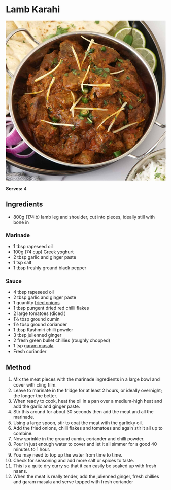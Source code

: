 # Lamb Karahi

![Name](resources/karahi.png)

**Serves:** 4

## Ingredients
- 800g (174lb) lamb leg and shoulder, cut into pieces, ideally still with bone in 

### Marinade
- 1 tbsp rapeseed oil 
- 100g (74 cup) Greek yoghurt 
- 2 tbsp garlic and ginger paste 
- 1 tsp salt 
- 1 tbsp freshly ground black pepper 

### Sauce
- 4 tbsp rapeseed oil 
- 2 tbsp garlic and ginger paste 
- 1 quantity [fried onions](../Base/fried-onion-paste.md)
- 1 tbsp pungent dried red chilli flakes 
- 2 large tomatoes (diced )
- 1½ tbsp ground cumin 
- 1½ tbsp ground coriander 
- 1 tbsp Kashmiri chilli powder 
- 3 tbsp julienned ginger 
- 2 fresh green bullet chillies (roughly chopped)
- 1 tsp [garam masala](../Base/garam-masala.md)
- Fresh coriander 

## Method
1. Mix the meat pieces with the marinade ingredients in a large bowl and cover with cling film. 
1. Leave to marinate in the fridge for at least 2 hours, or ideally overnight; the longer the better. 
1. When ready to cook, heat the oil in a pan over a medium-high heat and add the garlic and ginger paste. 
1. Stir this around for about 30 seconds then add the meat and all the marinade. 
1. Using a large spoon, stir to coat the meat with the garlicky oil. 
1. Add the fried onions, chilli flakes and tomatoes and again stir it all up to combine. 
1. Now sprinkle in the ground cumin, coriander and chilli powder. 
1. Pour in just enough water to cover and let it all simmer for a good 40 minutes to 1 hour. 
1. You may need to top up the water from time to time. 
1. Check for seasoning and add more salt or spices to taste. 
1. This is a quite dry curry so that it can easily be soaked up with fresh naans. 
1. When the meat is really tender, add the julienned ginger, fresh chillies and garam masala and serve topped with fresh coriander 